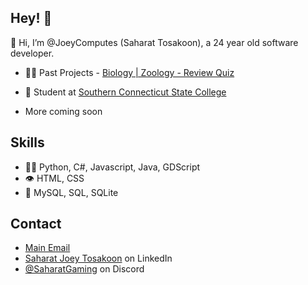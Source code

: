 ## Hey! 👋
👋 Hi, I’m @JoeyComputes (Saharat Tosakoon), a 24 year old software developer.

- 👨‍💻 Past Projects - [Biology | Zoology - Review Quiz](https://github.com/JoeyComputes/Biology_Zoology_Exam-1_Quiz-App)

- 👥 Student at [Southern Connecticut State College](https://www.southernct.edu/)

+ More coming soon

## Skills
- 👨‍💻 Python, C#, Javascript, Java, GDScript
- 👁️ HTML, CSS
- 💽 MySQL, SQL, SQLite

## Contact
- [Main Email](mailto:joeygatesofficial@icloud.com)
- [Saharat Joey Tosakoon](https://www.linkedin.com/in/saharat-tosakoon-02452a284/) on LinkedIn
- [@SaharatGaming](./) on Discord
